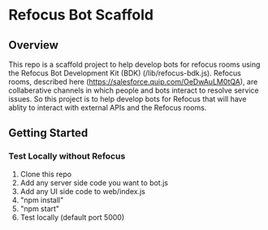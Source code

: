 # Refocus Bot Scaffold

## Overview
This repo is a scaffold project to help develop bots for refocus rooms using the Refocus Bot Development Kit (BDK) (/lib/refocus-bdk.js). Refocus rooms, described here (https://salesforce.quip.com/OeDwAuLM0tQA), are collaberative channels in which people and bots interact to resolve service issues. So this project is to help develop bots for Refocus that will have ablity to interact with external APIs and the Refocus rooms.

## Getting Started
### Test Locally without Refocus
1.  Clone this repo
2.	Add any server side code you want to bot.js
3.	Add any UI side code to web/index.js
4.	"npm install"
5.	"npm start"
6.	Test locally (default port 5000)